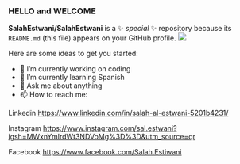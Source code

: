 ### HELLO and WELCOME 

**SalahEstwani/SalahEstwani** is a ✨ _special_ ✨ repository because its `README.md` (this file) appears on your GitHub profile.
<img src="https://github.com/SalahEstwani/SalahEstwani/assets/152214682/d294dd45-3e7e-4a79-90a2-9d7039b9c024" > 

Here are some ideas to get you started:

- 🔭 I’m currently working on coding
- 🌱 I’m currently learning Spanish
- 💬 Ask me about anything
- 📫 How to reach me:

Linkedin https://www.linkedin.com/in/salah-al-estwani-5201b4231/

Instagram https://www.instagram.com/sal.estwani?igsh=MWxnYmIrdWt3NDVoMg%3D%3D&utm_source=qr

Facebook https://www.facebook.com/Salah.Estiwani
